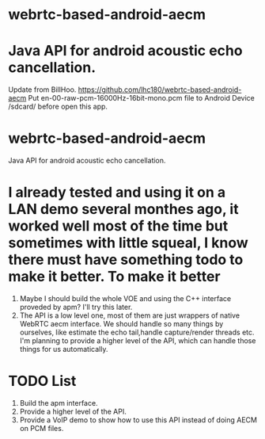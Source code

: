 # webrtc-based-android-aecm
Java API for android acoustic echo cancellation.
=========================
Update from  BillHoo. https://github.com/lhc180/webrtc-based-android-aecm
Put en-00-raw-pcm-16000Hz-16bit-mono.pcm file to Android Device /sdcard/ before open this app.

webrtc-based-android-aecm
=========================

  Java API for android acoustic echo cancellation.
  
  I already tested and using it on a LAN demo several monthes ago, it worked well most of the time but sometimes with little squeal, I know there must have something todo to make it better.
To make it better
=========================
  1. Maybe I should build the whole VOE and using the C++ interface proveded by apm? I'll try this later. 
  2. The API is a low level one, most of them are just wrappers of native WebRTC aecm interface. We should handle so many things by ourselves, like estimate the echo tail,handle capture/render threads etc. I'm planning to provide a higher level of the API, which can handle those things for us automatically.

TODO List
=========================
  1. Build the apm interface.
  2. Provide a higher level of the API.
  3. Provide a VoIP demo to show how to use this API instead of doing AECM on PCM files.
